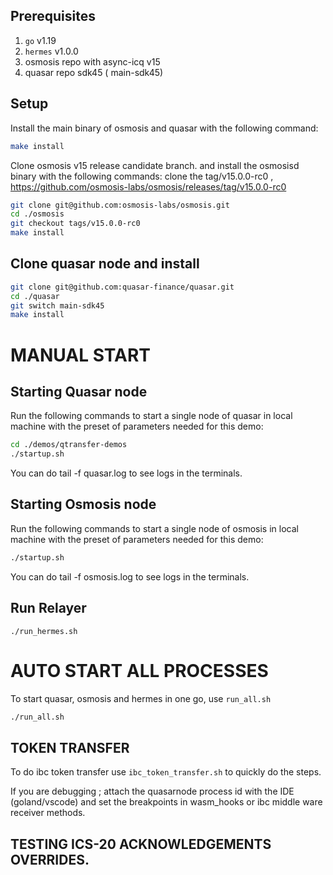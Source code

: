 ## Prerequisites
1. `go` v1.19
2. `hermes` v1.0.0
3.  osmosis repo with async-icq v15 
4.  quasar repo sdk45 ( main-sdk45)

## Setup
Install the main binary of osmosis and quasar  with the following command:
```bash
make install
```
Clone osmosis v15 release candidate branch. and install the osmosisd binary with the following commands:
clone the tag/v15.0.0-rc0 , https://github.com/osmosis-labs/osmosis/releases/tag/v15.0.0-rc0
```bash
git clone git@github.com:osmosis-labs/osmosis.git
cd ./osmosis
git checkout tags/v15.0.0-rc0
make install
```

## Clone quasar node and install 

```bash
git clone git@github.com:quasar-finance/quasar.git
cd ./quasar
git switch main-sdk45
make install
```

# MANUAL START 
## Starting Quasar node
Run the following commands to start a single node of quasar in local machine with the preset of parameters needed for this demo:
```bash
cd ./demos/qtransfer-demos
./startup.sh
```
You can do tail -f quasar.log to see logs in the terminals.

## Starting Osmosis node
Run the following commands to start a single node of osmosis in local machine with the preset of parameters needed for this demo:

```bash
./startup.sh
```
You can do tail -f osmosis.log to see logs in the terminals.

## Run Relayer
```
./run_hermes.sh
```
# AUTO START ALL PROCESSES 
To start quasar, osmosis and hermes in one go, use `run_all.sh`

```bash
./run_all.sh
```

## TOKEN TRANSFER 

To do ibc token transfer use `ibc_token_transfer.sh` to quickly do the steps.

If you are debugging ; attach the quasarnode process id with the IDE (goland/vscode) and set the breakpoints in wasm_hooks or ibc middle ware receiver methods. 

## TESTING ICS-20 ACKNOWLEDGEMENTS OVERRIDES.
